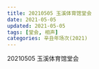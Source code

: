 ```yaml
---
title: 20210505 玉溪体育馆堂会
date: 2021-05-05
updated: 2021-05-05
tags: [堂会, 相声] 
categories: 辛丑年场次(2021)
---
```

20210505 玉溪体育馆堂会


